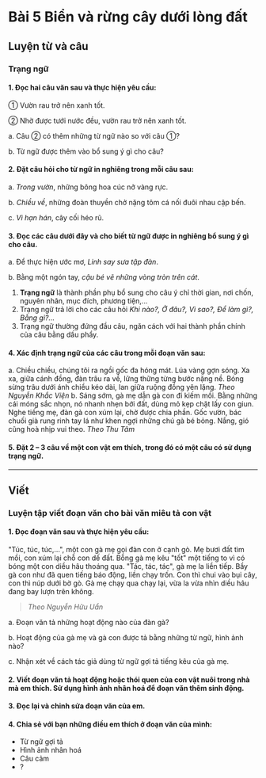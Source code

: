 # Bài 5 Biển và rừng cây dưới lòng đất

## Luyện từ và câu

### Trạng ngữ

#### 1.  Đọc hai câu văn sau và thực hiện yêu cầu:
① Vườn rau trở nên xanh tốt.

② Nhờ được tưới nước đều, vườn rau trở nên xanh tốt.

a. Câu ② có thêm những từ ngữ nào so với câu ①?

b. Từ ngữ được thêm vào bổ sung ý gì cho câu?

#### 2.  Đặt câu hỏi cho từ ngữ in nghiêng trong mỗi câu sau:
a. *Trong vườn*, những bông hoa cúc nở vàng rực.

b. *Chiều về*, những đoàn thuyền chở nặng tôm cá nối đuôi nhau cập bến.

c. *Vì hạn hán*, cây cối héo rũ.

#### 3.  Đọc các câu dưới đây và cho biết từ ngữ được in nghiêng bổ sung ý gì cho câu.
a. Để thực hiện ước mơ, *Linh say sưa tập đàn*.

b. Bằng một ngón tay, *cậu bé vẽ những vòng tròn trên cát*.

1.  **Trạng ngữ** là thành phần phụ bổ sung cho câu ý chỉ thời gian, nơi chốn, nguyên nhân, mục đích, phương tiện,...
2.  Trạng ngữ trả lời cho các câu hỏi *Khi nào?, Ở đâu?, Vì sao?, Để làm gì?, Bằng gì?...*
3.  Trạng ngữ thường đứng đầu câu, ngăn cách với hai thành phần chính của câu bằng dấu phẩy.

#### 4.  Xác định trạng ngữ của các câu trong mỗi đoạn văn sau:
a. Chiều chiều, chúng tôi ra ngồi gốc đa hóng mát. Lúa vàng gợn sóng. Xa xa, giữa cánh đồng, đàn trâu ra về, lững thững từng bước nặng nề. Bóng sừng trâu dưới ánh chiều kéo dài, lan giữa ruộng đồng yên lặng.
    *Theo Nguyễn Khắc Viện*
b. Sáng sớm, gà mẹ dẫn gà con đi kiếm mồi. Bằng những cái móng sắc nhọn, nó nhanh nhẹn bới đất, dùng mỏ kẹp chặt lấy con giun. Nghe tiếng mẹ, đàn gà con xúm lại, chờ được chia phần. Gốc vườn, bác chuối già rung rinh tay lá như khen ngợi những chú gà bé bỏng. Nắng, gió cũng hoà nhịp vui theo.
    *Theo Thu Tâm*

#### 5.  Đặt 2 – 3 câu về một con vật em thích, trong đó có một câu có sử dụng trạng ngữ.

---

## Viết

### Luyện tập viết đoạn văn cho bài văn miêu tả con vật

#### 1.  Đọc đoạn văn sau và thực hiện yêu cầu:
"Túc, túc, túc,...", một con gà mẹ gọi đàn con ở cạnh gò. Mẹ bươi đất tìm mồi, con xúm lại chỗ con dế đất. Bỗng gà mẹ kêu "tốt" một tiếng to vì có bóng một con diều hâu thoáng qua. "Tác, tác, tác", gà mẹ la liền tiếp. Bầy gà con như đã quen tiếng báo động, liền chạy trốn. Con thì chui vào bụi cây, con thì núp dưới bờ gò. Gà mẹ chạy qua chạy lại, vừa la vừa nhìn diều hâu đang bay lượn trên không.
> *Theo Nguyễn Hữu Uẩn*

a. Đoạn văn tả những hoạt động nào của đàn gà?

b. Hoạt động của gà mẹ và gà con được tả bằng những từ ngữ, hình ảnh nào?

c. Nhận xét về cách tác giả dùng từ ngữ gợi tả tiếng kêu của gà mẹ.

#### 2.  Viết đoạn văn tả hoạt động hoặc thói quen của con vật nuôi trong nhà mà em thích. Sử dụng hình ảnh nhân hoá để đoạn văn thêm sinh động.

#### 3.  Đọc lại và chỉnh sửa đoạn văn của em.

#### 4.  Chia sẻ với bạn những điều em thích ở đoạn văn của mình:
*   Từ ngữ gợi tả
*   Hình ảnh nhân hoá
*   Câu cảm
*   ?

